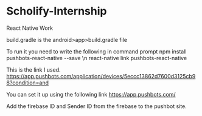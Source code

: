 # Scholify-Internship
React Native Work

build.gradle is the android>app>build.gradle file

To run it you need to write the following in command prompt
npm install pushbots-react-native --save \n
react-native link pushbots-react-native

This is the link I used.
https://app.pushbots.com/application/devices/5eccc13862d7600d3125cb98?condition=and

You can set it up using the following link
https://app.pushbots.com/

Add the firebase ID and Sender ID from the firebase to the pushbot site.
